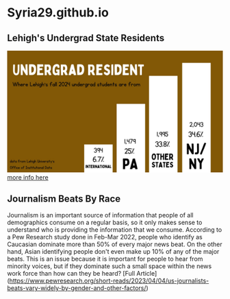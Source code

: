 # Syria29.github.io

## Lehigh's Undergrad State Residents

![enrollment graph](https://github.com/Syria29/Syria29.github.io/blob/main/Collecting%20Data%20Frequency%20Table%20Mathematics%20Presentation%20in%20Colourful%20Grid%20Style%20.jpg?raw=true)
[more info here](https://data.lehigh.edu/sites/data.lehigh.edu/files/LUprofile_2024.pdf)

## Journalism Beats By Race
Journalism is an important source of information that people of all demographics consume on a regular basis, so it only makes sense to understand who is providing the information that we consume. According to a Pew Research study done in Feb-Mar 2022, people who identify as Caucasian dominate more than 50% of every major news beat. On the other hand, Asian identifying people don't even make up 10% of any of the major beats. This is an issue because it is important for people to hear from minority voices, but if they dominate such a small space within the news work force than how can they be heard?
[Full Article] (https://www.pewresearch.org/short-reads/2023/04/04/us-journalists-beats-vary-widely-by-gender-and-other-factors/)
